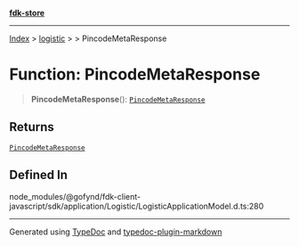 [**fdk-store**](../../../README.md)
***

[Index](../../../API.md) > [logistic](../../README.md) > [<internal>](../README.md) > PincodeMetaResponse

# Function: PincodeMetaResponse

> **PincodeMetaResponse**(): [`PincodeMetaResponse`](../type-aliases/type-alias.PincodeMetaResponse.md)

## Returns

[`PincodeMetaResponse`](../type-aliases/type-alias.PincodeMetaResponse.md)

## Defined In

node\_modules/@gofynd/fdk-client-javascript/sdk/application/Logistic/LogisticApplicationModel.d.ts:280

***
Generated using [TypeDoc](https://typedoc.org/) and [typedoc-plugin-markdown](https://www.npmjs.com/package/typedoc-plugin-markdown)
